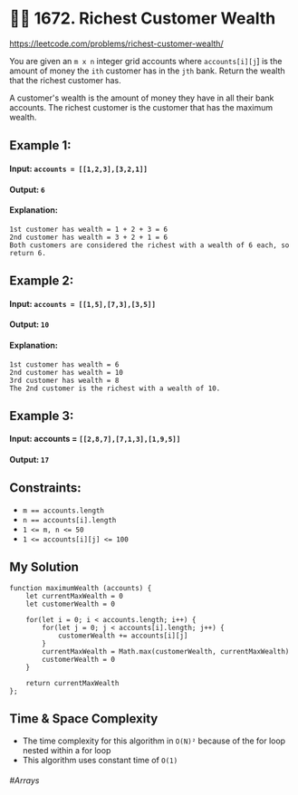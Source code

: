 # 🧙‍♀️ 1672. Richest Customer Wealth
https://leetcode.com/problems/richest-customer-wealth/

You are given an `m x n` integer grid accounts where `accounts[i][j`] is the amount of money the `ith` customer has in the `jth` bank. Return the wealth that the richest customer has.

A customer's wealth is the amount of money they have in all their bank accounts. The richest customer is the customer that has the maximum wealth.

## Example 1:
#### Input: `accounts = [[1,2,3],[3,2,1]]`
#### Output: `6`
#### Explanation:
```
1st customer has wealth = 1 + 2 + 3 = 6
2nd customer has wealth = 3 + 2 + 1 = 6
Both customers are considered the richest with a wealth of 6 each, so return 6.
```
## Example 2:
#### Input: `accounts = [[1,5],[7,3],[3,5]]`
#### Output: `10`
#### Explanation: 
```
1st customer has wealth = 6
2nd customer has wealth = 10 
3rd customer has wealth = 8
The 2nd customer is the richest with a wealth of 10.
```
## Example 3:
#### Input: accounts = `[[2,8,7],[7,1,3],[1,9,5]]`
#### Output: `17`
 

## Constraints:
- `m == accounts.length`
- `n == accounts[i].length`
- `1 <= m, n <= 50`
- `1 <= accounts[i][j] <= 100`

## My Solution 
````
function maximumWealth (accounts) {
    let currentMaxWealth = 0
    let customerWealth = 0
    
    for(let i = 0; i < accounts.length; i++) {
        for(let j = 0; j < accounts[i].length; j++) {
            customerWealth += accounts[i][j]
        }
        currentMaxWealth = Math.max(customerWealth, currentMaxWealth)
        customerWealth = 0
    }
    
    return currentMaxWealth 
};
````
## Time & Space Complexity
- The time complexity for this algorithm in `O(N)²` because of the for loop nested within a for loop
- This algorithm uses constant time of `O(1)`


###### #Arrays
